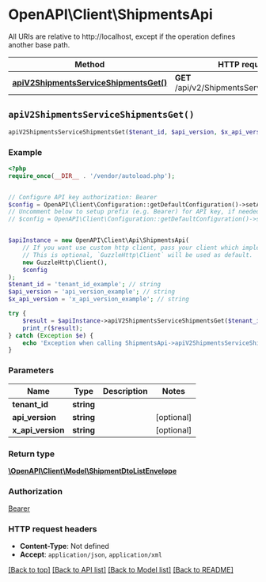 # OpenAPI\Client\ShipmentsApi

All URIs are relative to http://localhost, except if the operation defines another base path.

| Method | HTTP request | Description |
| ------------- | ------------- | ------------- |
| [**apiV2ShipmentsServiceShipmentsGet()**](ShipmentsApi.md#apiV2ShipmentsServiceShipmentsGet) | **GET** /api/v2/ShipmentsService/Shipments |  |


## `apiV2ShipmentsServiceShipmentsGet()`

```php
apiV2ShipmentsServiceShipmentsGet($tenant_id, $api_version, $x_api_version): \OpenAPI\Client\Model\ShipmentDtoListEnvelope
```



### Example

```php
<?php
require_once(__DIR__ . '/vendor/autoload.php');


// Configure API key authorization: Bearer
$config = OpenAPI\Client\Configuration::getDefaultConfiguration()->setApiKey('Authorization', 'YOUR_API_KEY');
// Uncomment below to setup prefix (e.g. Bearer) for API key, if needed
// $config = OpenAPI\Client\Configuration::getDefaultConfiguration()->setApiKeyPrefix('Authorization', 'Bearer');


$apiInstance = new OpenAPI\Client\Api\ShipmentsApi(
    // If you want use custom http client, pass your client which implements `GuzzleHttp\ClientInterface`.
    // This is optional, `GuzzleHttp\Client` will be used as default.
    new GuzzleHttp\Client(),
    $config
);
$tenant_id = 'tenant_id_example'; // string
$api_version = 'api_version_example'; // string
$x_api_version = 'x_api_version_example'; // string

try {
    $result = $apiInstance->apiV2ShipmentsServiceShipmentsGet($tenant_id, $api_version, $x_api_version);
    print_r($result);
} catch (Exception $e) {
    echo 'Exception when calling ShipmentsApi->apiV2ShipmentsServiceShipmentsGet: ', $e->getMessage(), PHP_EOL;
}
```

### Parameters

| Name | Type | Description  | Notes |
| ------------- | ------------- | ------------- | ------------- |
| **tenant_id** | **string**|  | |
| **api_version** | **string**|  | [optional] |
| **x_api_version** | **string**|  | [optional] |

### Return type

[**\OpenAPI\Client\Model\ShipmentDtoListEnvelope**](../Model/ShipmentDtoListEnvelope.md)

### Authorization

[Bearer](../../README.md#Bearer)

### HTTP request headers

- **Content-Type**: Not defined
- **Accept**: `application/json`, `application/xml`

[[Back to top]](#) [[Back to API list]](../../README.md#endpoints)
[[Back to Model list]](../../README.md#models)
[[Back to README]](../../README.md)
